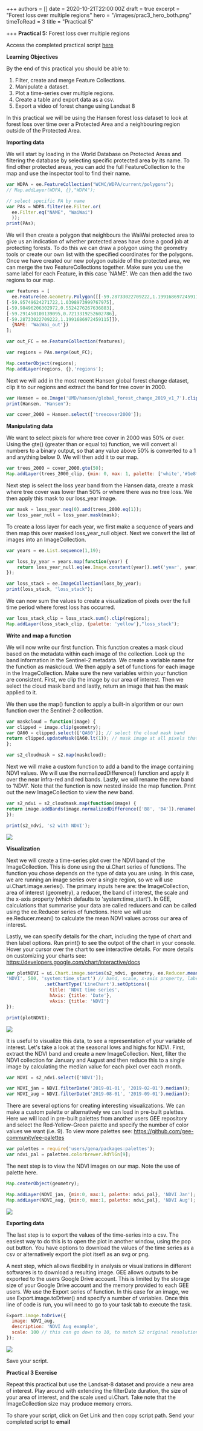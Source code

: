+++
authors = []
date = 2020-10-21T22:00:00Z
draft = true
excerpt = "Forest loss over multiple regions"
hero = "/images/prac3_hero_both.png"
timeToRead = 3
title = "Practical 5"

+++
**Practical 5:** Forest loss over multiple regions

Access the completed practical script [here](https://code.earthengine.google.com/?scriptPath=users%2Fjdmwhite%2FOTS-GEE4EC%3APractical_5%2FForest_loss_over_multiple_regions)

**Learning Objectives**

By the end of this practical you should be able to:

1. Filter, create and merge Feature Collections.
2. Manipulate a dataset.
3. Plot a time-series over multiple regions.
4. Create a table and export data as a csv.
5. Export a video of forest change using Landsat 8

In this practical we will be using the Hansen forest loss dataset to look at forest loss over time over a Protected Area and a neighbouring region outside of the Protected Area.

**Importing data**

We will start by loading in the World Database on Protected Areas and filtering the database by selecting specific protected area by its name. To find other protected areas, you can add the full FeatureCollection to the map and use the inspector tool to find their name.

```js
var WDPA = ee.FeatureCollection("WCMC/WDPA/current/polygons");
// Map.addLayer(WDPA, {},"WDPA");

// select specific PA by name 
var PAs = WDPA.filter(ee.Filter.or(
  ee.Filter.eq("NAME", "WaiWai")
  ));
print(PAs);
```

We will then create a polygon that neighbours the WaiWai protected area to give us an indication of whether protected areas have done a good job at protecting forests. To do this we can draw a polygon using the geometry tools or create our own list with the specified coordinates for the polygons. Once we have created our new polygon outside of the protected area, we can merge the two FeatureCollections together. Make sure you use the same label for each Feature, in this case 'NAME'. We can then add the two regions to our map.

```js
var features = [
  ee.Feature(ee.Geometry.Polygon([[-59.28733022709222,1.1991686972459115],
[-59.95749624271722,1.0398973999767975],
[-59.98496206302972,0.5524276267636883],
[-59.291450100139095,0.7213319252602786],
[-59.28733022709222,1.1991686972459115]]),
  {NAME: 'WaiWai_out'})
];

var out_FC = ee.FeatureCollection(features);

var regions = PAs.merge(out_FC);

Map.centerObject(regions);
Map.addLayer(regions, {},'regions');
```

Next we will add in the most recent Hansen global forest change dataset, clip it to our regions and extract the band for tree cover in 2000.

```js
var Hansen = ee.Image('UMD/hansen/global_forest_change_2019_v1_7').clip(regions);
print(Hansen, "Hansen");

var cover_2000 = Hansen.select(['treecover2000']);
```

**Manipulating data**

We want to select pixels for where tree cover in 2000 was 50% or over. Using the gte() (greater than or equal to) function, we will convert all numbers to a binary output, so that any value above 50% is converted to a 1 and anything below 0. We will then add it to our map.

```js
var trees_2000 = cover_2000.gte(50);
Map.addLayer(trees_2000_clip, {min: 0, max: 1, palette: ['white','#1e8f1d']}, "trees_2000");
```

Next step is select the loss year band from the Hansen data, create a mask where tree cover was lower than 50% or where there was no tree loss. We then apply this mask to our loss_year image. 

```js
var mask = loss_year.neq(0).and(trees_2000.eq(1));
var loss_year_null = loss_year.mask(mask);
```

To create a loss layer for each year, we first make a sequence of years and then map this over masked loss_year_null object. Next we convert the list of images into an ImageCollection.

```js
var years = ee.List.sequence(1,19);

var loss_by_year = years.map(function(year) {
    return loss_year_null.eq(ee.Image.constant(year)).set('year', year);
});

var loss_stack = ee.ImageCollection(loss_by_year);
print(loss_stack, "loss_stack");
```

We can now sum the values to create a visualization of pixels over the full time period where forest loss has occurred. 

```js
var loss_stack_clip = loss_stack.sum().clip(regions);
Map.addLayer(loss_stack_clip, {palette: 'yellow'},"loss_stack");
```







**Write and map a function**

We will now write our first function. This function creates a mask cloud based on the metadata within each image of the collection. Look up the band information in the Sentinel-2 metadata. We create a variable name for the function as maskcloud. We then apply a set of functions for each image in the ImageCollection. Make sure the new variables within your function are consistent. First, we clip the image by our area of interest. Then we select the cloud mask band and lastly, return an image that has the mask applied to it.

We then use the map() function to apply a built-in algorithm or our own function over the Sentinel-2 collection.

```js
var maskcloud = function(image) {
var clipped = image.clip(geometry);
var QA60 = clipped.select(['QA60']); // select the cloud mask band
return clipped.updateMask(QA60.lt(1)); // mask image at all pixels that are not zero
};

var s2_cloudmask = s2.map(maskcloud); 
```

Next we will make a custom function to add a band to the image containing NDVI values. We will use the normalizedDifference() function and apply it over the near infra-red and red bands. Lastly, we will rename the new band to ‘NDVI’. Note that the function is now nested inside the map function. Print out the new ImageCollection to view the new band.

```js
var s2_ndvi = s2_cloudmask.map(function(image) {
return image.addBands(image.normalizedDifference(['B8', 'B4']).rename('NDVI'))
});

print(s2_ndvi, 's2 with NDVI');
```

![](/images/prac3_ndvi_band.png)

**Visualization**

Next we will create a time-series plot over the NDVI band of the ImageCollection. This is done using the ui.Chart series of functions. The function you chose depends on the type of data you are using. In this case, we are running an image series over a single region, so we will use ui.Chart.image.series(). The primary inputs here are: the ImageCollection, area of interest (geometry), a reducer, the band of interest, the scale and the x-axis property (which defaults to 'system:time_start'). In GEE, calculations that summarise your data are called reducers and can be called using the ee.Reducer series of functions. Here we will use ee.Reducer.mean() to calculate the mean NDVI values across our area of interest.

Lastly, we can specify details for the chart, including the type of chart and then label options. Run print() to see the outpot of the chart in your console. Hover your cursor over the chart to see interactive details. For more details on customizing your charts see: https://developers.google.com/chart/interactive/docs

```js
var plotNDVI = ui.Chart.image.series(s2_ndvi, geometry, ee.Reducer.mean(), // we use an image based chart, with image, geom & reducer
'NDVI', 500, 'system:time_start') // band, scale, x-axis property, label
              .setChartType('LineChart').setOptions({
                title: 'NDVI time series',
                hAxis: {title: 'Date'},
                vAxis: {title: 'NDVI'}
});

print(plotNDVI);
```

![](/images/prac3_ndvi_chart.png)

It is useful to visualize this data, to see a representation of your variable of interest. Let's take a look at the seasonal lows and highs for NDVI. First, extract the NDVI band and create a new ImageCollection. Next, filter the NDVI collection for January and August and then reduce this to a single image by calculating the median value for each pixel over each month.

```js
var NDVI = s2_ndvi.select(['NDVI']);

var NDVI_jan = NDVI.filterDate('2019-01-01', '2019-02-01').median();
var NDVI_aug = NDVI.filterDate('2019-08-01', '2019-09-01').median();
```

There are several options for creating interesting visualizations. We can make a custom palette or alternatively we can load in pre-built palettes. Here we will load in pre-built palettes from another users GEE repository and select the Red-Yellow-Green palette and specify the number of color values we want (i.e. 9). To view more palettes see: https://github.com/gee-community/ee-palettes

```js
var palettes = require('users/gena/packages:palettes');
var ndvi_pal = palettes.colorbrewer.RdYlGn[9];
```

The next step is to view the NDVI images on our map. Note the use of palette here.

```js
Map.centerObject(geometry);

Map.addLayer(NDVI_jan, {min:0, max:1, palette: ndvi_pal}, 'NDVI Jan');
Map.addLayer(NDVI_aug, {min:0, max:1, palette: ndvi_pal}, 'NDVI Aug');
```

![](/images/prac3_ndvi_vis.png)

**Exporting data**

The last step is to export the values of the time-series into a csv. The easiest way to do this is to open the plot in another window, using the pop out button. You have options to download the values of the time series as a csv or alternatively export the plot itsefl as an svg or png.

A next step, which allows flexibility in analysis or visualizations in different softwares is to download a resulting image. GEE allows outputs to be exported to the users Google Drive account. This is limited by the storage size of your Google Drive account and the memory provided to each GEE users. We use the Export series of function. In this case for an image, we use Export.image.toDriver() and specify a number of variables. Once this line of code is run, you will need to go to your task tab to execute the task.

```js
Export.image.toDrive({
  image: NDVI_aug,
  description: 'NDVI Aug example',
  scale: 100 // this can go down to 10, to match S2 original resolution
});
```

![](/images/prac3_ndvi_tasks.png)

Save your script.

**Practical 3 Exercise**

Repeat this practical but use the Landsat-8 dataset and provide a new area of interest. Play around with extending the filterDate duration, the size of your area of interest, and the scale used ui.Chart. Take note that the ImageCollection size may produce memory errors.

To share your script, click on Get Link and then copy script path. Send your completed script to **email**
